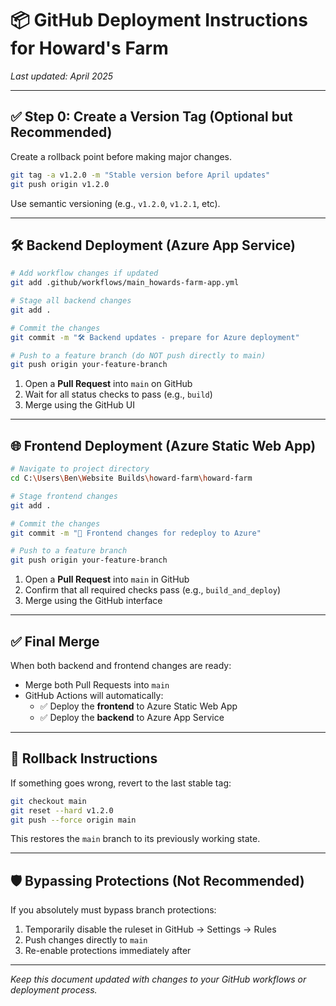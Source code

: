 # 📦 GitHub Deployment Instructions for Howard's Farm

_Last updated: April 2025_

---

## ✅ Step 0: Create a Version Tag (Optional but Recommended)
Create a rollback point before making major changes.

```bash
git tag -a v1.2.0 -m "Stable version before April updates"
git push origin v1.2.0
```

Use semantic versioning (e.g., `v1.2.0`, `v1.2.1`, etc).

---

## 🛠️ Backend Deployment (Azure App Service)

```bash
# Add workflow changes if updated
git add .github/workflows/main_howards-farm-app.yml

# Stage all backend changes
git add .

# Commit the changes
git commit -m "🛠️ Backend updates - prepare for Azure deployment"

# Push to a feature branch (do NOT push directly to main)
git push origin your-feature-branch
```

1. Open a **Pull Request** into `main` on GitHub
2. Wait for all status checks to pass (e.g., `build`)
3. Merge using the GitHub UI

---

## 🌐 Frontend Deployment (Azure Static Web App)

```bash
# Navigate to project directory
cd C:\Users\Ben\Website Builds\howard-farm\howard-farm

# Stage frontend changes
git add .

# Commit the changes
git commit -m "🚀 Frontend changes for redeploy to Azure"

# Push to a feature branch
git push origin your-feature-branch
```

1. Open a **Pull Request** into `main` in GitHub
2. Confirm that all required checks pass (e.g., `build_and_deploy`)
3. Merge using the GitHub interface

---

## ✅ Final Merge
When both backend and frontend changes are ready:

- Merge both Pull Requests into `main`
- GitHub Actions will automatically:
  - ✅ Deploy the **frontend** to Azure Static Web App
  - ✅ Deploy the **backend** to Azure App Service

---

## 🔄 Rollback Instructions
If something goes wrong, revert to the last stable tag:

```bash
git checkout main
git reset --hard v1.2.0
git push --force origin main
```

This restores the `main` branch to its previously working state.

---

## 🛡️ Bypassing Protections (Not Recommended)
If you absolutely must bypass branch protections:

1. Temporarily disable the ruleset in GitHub → Settings → Rules
2. Push changes directly to `main`
3. Re-enable protections immediately after

---

_Keep this document updated with changes to your GitHub workflows or deployment process._

